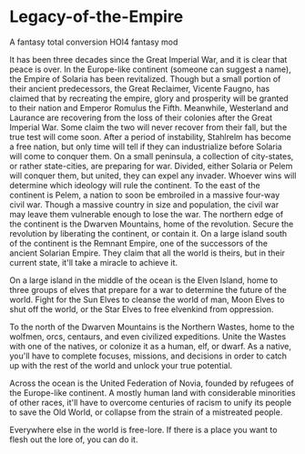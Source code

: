 # Legacy-of-the-Empire
A fantasy total conversion HOI4 fantasy mod 

It has been three decades since the Great Imperial War, and it is clear that peace is over. In the Europe-like continent (someone can suggest a name), the Empire of Solaria has been revitalized. Though but a small portion of their ancient predecessors, the Great Reclaimer, Vicente Faugno, has claimed that by recreating the empire, glory and prosperity will be granted to their nation and Emperor Romulus the Fifth. 
Meanwhile, Westerland and Laurance are recovering from the loss of their colonies after the Great Imperial War. Some claim the two will never recover from their fall, but the true test will come soon. 
After a period of instability, Stahlrelm has become a free nation, but only time will tell if they can industrialize before Solaria will come to conquer them.
On a small peninsula, a collection of city-states, or rather state-cities, are preparing for war. Divided, either Solaria or Pelem will conquer them, but united, they can expel any invader. Whoever wins will determine which ideology will rule the continent.
To the east of the continent is Pelem, a nation to soon be embroiled in a massive four-way civil war. Though a massive country in size and population, the civil war may leave them vulnerable enough to lose the war.
The northern edge of the continent is the Dwarven Mountains, home of the revolution. Secure the revolution by liberating the continent, or contain it.
On a large island south of the continent is the Remnant Empire, one of the successors of the ancient Solarian Empire. They claim that all the world is theirs, but in their current state, it'll take a miracle to achieve it.

On a large island in the middle of the ocean is the Elven Island, home to three groups of elves that prepare for a war to determine the future of the world. Fight for the Sun Elves to cleanse the world of man, Moon Elves to shut off the world, or the Star Elves to free elvenkind from oppression.

To the north of the Dwarven Mountains is the Northern Wastes, home to the wolfmen, orcs, centaurs, and even civilized expeditions. Unite the Wastes with one of the natives, or colonize it as a human, elf, or dwarf. As a native, you'll have to complete focuses, missions, and decisions in order to catch up with the rest of the world and unlock your true potential.

Across the ocean is the United Federation of Novia, founded by refugees of the Europe-like continent. A mostly human land with considerable minorities of other races, it'll have to overcome centuries of racism to unify its people to save the Old World, or collapse from the strain of a mistreated people.

Everywhere else in the world is free-lore. If there is a place you want to flesh out the lore of, you can do it.
